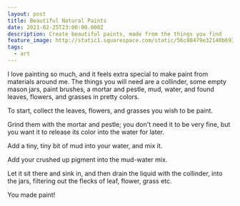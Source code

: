 ```yaml
---
layout: post
title: Beautiful Natural Paints
date: 2021-02-25T23:00:00.000Z
description: Create beautiful paints, made from the things you find
feature_image: http://static1.squarespace.com/static/56c88479e32140b693251416/57d98bfe579fb33ef19a1c1e/57dafffd9de4bbca96ea4d0c/1484194537177/?format=1500w
tags:
  - art
---
```

I love painting so much, and it feels extra special to make paint from materials around me. The things you will need are a collinder, some empty mason jars, paint brushes, a mortar and pestle, mud, water, and found leaves, flowers, and grasses in pretty colors.



To start, collect the leaves, flowers, and grasses you wish to be paint.

Grind them with the mortar and pestle; you don't need it to be very fine, but you want it to release its color into the water for later.

Add a tiny, tiny bit of mud into your water, and mix it. 

Add your crushed up pigment into the mud-water mix.

Let it sit there and sink in, and then drain the liquid with the collinder, into the jars, filtering out the flecks of leaf, flower, grass etc.

You made paint!